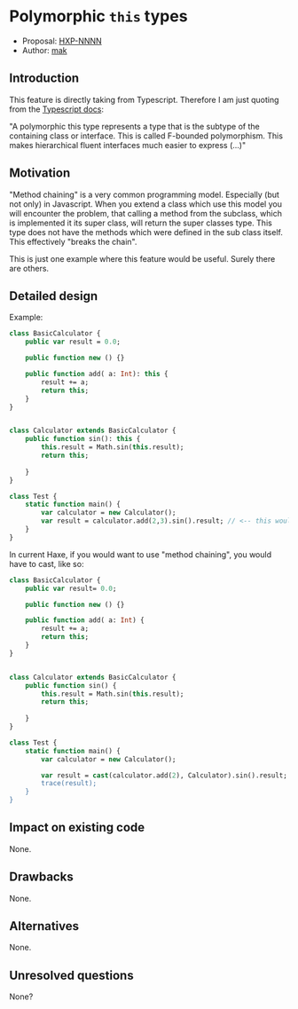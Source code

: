 # Polymorphic `this` types

* Proposal: [HXP-NNNN](NNNN-filename.md)
* Author: [mak](https://github.com/matulkum)

## Introduction

This feature is directly taking from Typescript. Therefore I am just quoting from the [Typescript docs](https://www.typescriptlang.org/docs/handbook/advanced-types.html):

"A polymorphic this type represents a type that is the subtype of the containing class or interface. This is called F-bounded polymorphism. This makes hierarchical fluent interfaces much easier to express (...)"

## Motivation

"Method chaining" is a very common programming model. Especially (but not only) in Javascript. When you extend a class which use this model you will encounter the problem, that calling a method from the subclass, which is implemented it its super class, will return the super classes type. This type does not have the methods which were defined in the sub class itself. This effectively "breaks the chain".

This is just one example where this feature would be useful. Surely there are others.

## Detailed design

Example:
```haxe
class BasicCalculator {
    public var result = 0.0;

    public function new () {}

    public function add( a: Int): this {
        result += a;
        return this;
    }
}


class Calculator extends BasicCalculator {
    public function sin(): this {
        this.result = Math.sin(this.result);
        return this; 
           
    }
}

class Test {
    static function main() {
        var calculator = new Calculator();
        var result = calculator.add(2,3).sin().result; // <-- this would not be possible in current Haxe
    }
}
```

In current Haxe, if you would want to use "method chaining", you would have to cast, like so:
```haxe
class BasicCalculator {
    public var result= 0.0;

    public function new () {}

    public function add( a: Int) {
        result += a;
        return this;
    }
}


class Calculator extends BasicCalculator {
    public function sin() {
        this.result = Math.sin(this.result);
        return this; 
           
    }
}

class Test {
    static function main() {
        var calculator = new Calculator();

        var result = cast(calculator.add(2), Calculator).sin().result; <-- cast, because calculator.add() returns BasicCalculator"
        trace(result);
    }
}
``` 

## Impact on existing code

None.

## Drawbacks

None.

## Alternatives

None.

## Unresolved questions

None?
